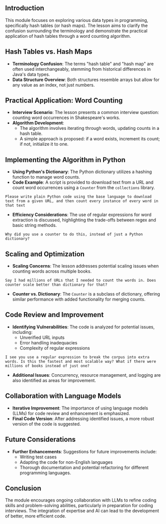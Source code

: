 ## Introduction
This module focuses on exploring various data types in programming, specifically hash tables (or hash maps). The lesson aims to clarify the confusion surrounding the terminology and demonstrate the practical application of hash tables through a word counting algorithm.

## Hash Tables vs. Hash Maps
- **Terminology Confusion**: The terms "hash table" and "hash map" are often used interchangeably, stemming from historical differences in Java's data types.
- **Data Structure Overview**: Both structures resemble arrays but allow for any value as an index, not just numbers.

## Practical Application: Word Counting
- **Interview Scenario**: The lesson presents a common interview question: counting word occurrences in Shakespeare's works.
- **Algorithm Development**: 
  - The algorithm involves iterating through words, updating counts in a hash table.
  - A simple approach is proposed: if a word exists, increment its count; if not, initialize it to one.

## Implementing the Algorithm in Python
- **Using Python's Dictionary**: The Python dictionary utilizes a hashing function to manage word counts.
- **Code Example**: A script is provided to download text from a URL and count word occurrences using a `Counter` from the `collections` library.
```
Please write plain Python code using the base language to download text from a given URL, and then count every instance of every word in that text
```
- **Efficiency Considerations**: The use of regular expressions for word extraction is discussed, highlighting the trade-offs between regex and basic string methods.
```
Why did you use a counter to do this, instead of just a Python dictionary?
```
## Scaling and Optimization
- **Scaling Concerns**: The lesson addresses potential scaling issues when counting words across multiple books.
```
Say I had millions of URLs that I needed to count the words in. Does counter scale better than dictionary for that?
```
- **Counter vs. Dictionary**: The `Counter` is a subclass of dictionary, offering similar performance with added functionality for merging counts.

## Code Review and Improvement
- **Identifying Vulnerabilities**: The code is analyzed for potential issues, including:
  - Unverified URL inputs
  - Error handling inadequacies
  - Complexity of regular expressions
```
I see you use a regular expression to break the corpus into extra words. Is this the fastest and most scalable way? What if there were millions of books instead of just one?
```
- **Additional Issues**: Concurrency, resource management, and logging are also identified as areas for improvement.

## Collaboration with Language Models
- **Iterative Improvement**: The importance of using language models (LLMs) for code review and enhancement is emphasized.
- **Final Code Version**: After addressing identified issues, a more robust version of the code is suggested.

## Future Considerations
- **Further Enhancements**: Suggestions for future improvements include:
  - Writing test cases
  - Adapting the code for non-English languages
  - Thorough documentation and potential refactoring for different programming languages.

## Conclusion
The module encourages ongoing collaboration with LLMs to refine coding skills and problem-solving abilities, particularly in preparation for coding interviews. The integration of expertise and AI can lead to the development of better, more efficient code.